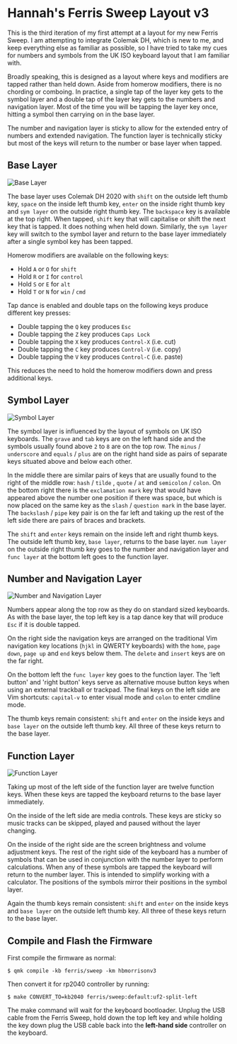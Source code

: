 # Hannah's Ferris Sweep Layout v3

This is the third iteration of my  first attempt at a layout for my new Ferris
Sweep. I am attempting to integrate Colemak DH, which is new to me, and keep
everything else as familiar as possible, so I have tried to take my cues for
numbers and symbols from the UK ISO keyboard layout that I am familiar with.

Broadly speaking, this is designed as a layout where keys and modifiers are
tapped rather than held down. Aside from homerow modifiers, there is no chording
or comboing. In practice, a single tap of the layer key gets to the symbol layer
and a double tap of the layer key gets to the numbers and navigation layer. Most
of the time you will be tapping the layer key once, hitting a symbol then
carrying on in the base layer.

The number and navigation layer is sticky to allow for the extended entry of
numbers and extended navigation. The function layer is technically sticky but
most of the keys will return to the number or base layer when tapped.

## Base Layer

![Base Layer](https://i.imgur.com/vcj6LgG.png)

The base layer uses Colemak DH 2020 with `shift` on the outside left thumb key,
`space` on the inside left thumb key, `enter` on the inside right thumb key and
`sym layer` on the outside right thumb key. The `backspace` key is available at
the top right. When tapped, `shift` key that will capitalise or shift the next
key that is tapped. It does nothing when held down. Similarly, the `sym layer`
key will switch to the symbol layer and return to the base layer immediately
after a single symbol key has been tapped.

Homerow modifiers are available on the following keys:

* Hold `A` or `O` for `shift`
* Hold `R` or `I` for `control`
* Hold `S` or `E` for `alt`
* Hold `T` or `N` for `win` / `cmd`

Tap dance is enabled and double taps on the following keys produce different key
presses:

* Double tapping the `Q` key produces `Esc`
* Double tapping the `Z` key produces `Caps Lock`
* Double tapping the `X` key produces `Control-X` (i.e. cut)
* Double tapping the `C` key produces `Control-V` (i.e. copy)
* Double tapping the `V` key produces `Control-C` (i.e. paste)

This reduces the need to hold the homerow modifiers down and press additional
keys.

## Symbol Layer

![Symbol Layer](https://i.imgur.com/xQuMMJ9.png)

The symbol layer is influenced by the layout of symbols on UK ISO keyboards. The
`grave` and `tab` keys are on the left hand side and the symbols usually found
above `2` to `8` are on the top row. The `minus` / `underscore` and `equals` /
`plus` are on the right hand side as pairs of separate keys situated above and
below each other.

In the middle there are similar pairs of keys that are usually found to the
right of the middle row: `hash` / `tilde` , `quote` / `at`  and `semicolon` /
`colon`. On the bottom right there is the `exclamation mark` key that would have
appeared above the number one position if there was space, but which is now
placed on the same key as the `slash` / `question mark` in the base layer. The
`backslash` / `pipe` key pair is on the far left and taking up the rest of the
left side there are pairs of braces and brackets.

The `shift` and `enter` keys remain on the inside left and right thumb keys. The
outside left thumb key, `base layer`, returns to the base layer. `num layer` on
the outside right thumb key goes to the number and navigation layer and `func
layer` at the bottom left goes to the function layer.

## Number and Navigation Layer

![Number and Navigation Layer](https://i.imgur.com/uP7fdmD.png)

Numbers appear along the top row as they do on standard sized keyboards. As with
the base layer, the top left key is a tap dance key that will produce `Esc` if
it is double tapped.

On the right side the navigation keys are arranged on the traditional Vim
navigation key locations (`hjkl` in QWERTY keyboards) with the `home`, `page
down`, `page up` and `end` keys below them. The `delete` and `insert` keys are
on the far right.

On the bottom left the `func layer` key goes to the function layer. The 'left
button' and 'right button' keys serve as alternative mouse button keys when
using an external trackball or trackpad. The final keys on the left side are Vim
shortcuts: `capital-v` to enter visual mode and `colon` to enter cmdline mode.

The thumb keys remain consistent: `shift` and `enter` on the inside keys and
`base layer` on the outside left thumb key. All three of these keys return to
the base layer.

## Function Layer

![Function Layer](https://i.imgur.com/JxCdlGP.png)

Taking up most of the left side of the function layer are twelve function keys.
When these keys are tapped the keyboard returns to the base layer immediately.

On the inside of the left side are media controls. These keys are sticky so
music tracks can be skipped, played and paused without the layer changing.

On the inside of the right side are the screen brightness and volume adjustment
keys. The rest of the right side of the keyboard has a number of symbols that
can be used in conjunction with the number layer to perform calculations. When
any of these symbols are tapped the keyboard will return to the number layer.
This is intended to simplify working with a calculator. The positions of the
symbols mirror their positions in the symbol layer.

Again the thumb keys remain consistent: `shift` and `enter` on the inside keys
and `base layer` on the outside left thumb key. All three of these keys return
to the base layer.

##  Compile and Flash the Firmware

First compile the firmware as normal:

```shell
$ qmk compile -kb ferris/sweep -km hbmorrisonv3
```

Then convert it for rp2040 controller by running:

```shell
$ make CONVERT_TO=kb2040 ferris/sweep:default:uf2-split-left
```

The make command will wait for the keyboard bootloader. Unplug the USB cable
from the Ferris Sweep, hold down the top left key and while holding the key down
plug the USB cable back into the **left-hand side** controller on the keyboard.
